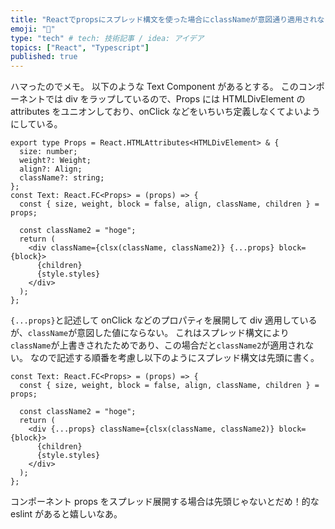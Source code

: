 ```yaml
---
title: "Reactでpropsにスプレッド構文を使った場合にclassNameが意図通り適用されない"
emoji: "🕌"
type: "tech" # tech: 技術記事 / idea: アイデア
topics: ["React", "Typescript"]
published: true
---
```


ハマったのでメモ。
以下のような Text Component があるとする。
このコンポーネントでは div をラップしているので、Props には HTMLDivElement の attributes をユニオンしており、onClick などをいちいち定義しなくてよいようにしている。

```tsx
export type Props = React.HTMLAttributes<HTMLDivElement> & {
  size: number;
  weight?: Weight;
  align?: Align;
  className?: string;
};
const Text: React.FC<Props> = (props) => {
  const { size, weight, block = false, align, className, children } = props;

  const className2 = "hoge";
  return (
    <div className={clsx(className, className2)} {...props} block={block}>
      {children}
      {style.styles}
    </div>
  );
};
```

`{...props}`と記述して onClick などのプロパティを展開して div 適用しているが、`className`が意図した値にならない。
これはスプレッド構文により`className`が上書きされたためであり、この場合だと`className2`が適用されない。
なので記述する順番を考慮し以下のようにスプレッド構文は先頭に書く。

```tsx
const Text: React.FC<Props> = (props) => {
  const { size, weight, block = false, align, className, children } = props;

  const className2 = "hoge";
  return (
    <div {...props} className={clsx(className, className2)} block={block}>
      {children}
      {style.styles}
    </div>
  );
};
```

コンポーネント props をスプレッド展開する場合は先頭じゃないとだめ！的な eslint があると嬉しいなあ。
